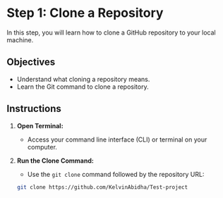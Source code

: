 # Step 1: Clone a Repository

In this step, you will learn how to clone a GitHub repository to your local machine.

## Objectives
- Understand what cloning a repository means.
- Learn the Git command to clone a repository.

## Instructions

1. **Open Terminal:**
   - Access your command line interface (CLI) or terminal on your computer.

2. **Run the Clone Command:**
   - Use the `git clone` command followed by the repository URL:
   ```bash
   git clone https://github.com/KelvinAbidha/Test-project
